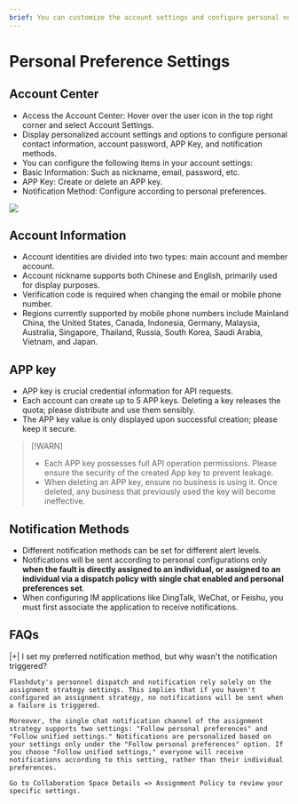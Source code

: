 ```yaml
---
brief: You can customize the account settings and configure personal notification methods
---
```


# Personal Preference Settings

## Account Center
- Access the Account Center: Hover over the user icon in the top right corner and select Account Settings.
- Display personalized account settings and options to configure personal contact information, account password, APP Key, and notification methods.
- You can configure the following items in your account settings:
- Basic Information: Such as nickname, email, password, etc.
- APP Key: Create or delete an APP key.
- Notification Method: Configure according to personal preferences.

![](https://fcdoc.github.io/img/zh/flashduty/conf/preference_settings/1.avif)

## Account Information
- Account identities are divided into two types: main account and member account.
- Account nickname supports both Chinese and English, primarily used for display purposes.
- Verification code is required when changing the email or mobile phone number.
- Regions currently supported by mobile phone numbers include Mainland China, the United States, Canada, Indonesia, Germany, Malaysia, Australia, Singapore, Thailand, Russia, South Korea, Saudi Arabia, Vietnam, and Japan.

## APP key
- APP key is crucial credential information for API requests.
- Each account can create up to 5 APP keys. Deleting a key releases the quota; please distribute and use them sensibly.
- The APP key value is only displayed upon successful creation; please keep it secure.

> [!WARN]
> - Each APP key possesses full API operation permissions. Please ensure the security of the created App key to prevent leakage.
> - When deleting an APP key, ensure no business is using it. Once deleted, any business that previously used the key will become ineffective.

## Notification Methods
- Different notification methods can be set for different alert levels.
- Notifications will be sent according to personal configurations only **when the fault is directly assigned to an individual, or assigned to an individual via a dispatch policy with single chat enabled and personal preferences set**.
- When configuring IM applications like DingTalk, WeChat, or Feishu, you must first associate the application to receive notifications.

## FAQs

|+| I set my preferred notification method, but why wasn't the notification triggered?

    Flashduty's personnel dispatch and notification rely solely on the assignment strategy settings. This implies that if you haven't configured an assignment strategy, no notifications will be sent when a failure is triggered.

    Moreover, the single chat notification channel of the assignment strategy supports two settings: "Follow personal preferences" and "Follow unified settings." Notifications are personalized based on your settings only under the "Follow personal preferences" option. If you choose "Follow unified settings," everyone will receive notifications according to this setting, rather than their individual preferences.

    Go to Collaboration Space Details => Assignment Policy to review your specific settings.